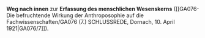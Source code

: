 
**Weg nach innen** zur **Erfassung des menschlichen Wesenskerns** ([[GA076-Die befruchtende Wirkung der Anthroposophie auf die Fachwissenschaften/GA076 (7.) SCHLUSSREDE, Dornach, 10. April 1921|GA076/7]]).

